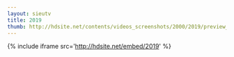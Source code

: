 ```yaml
---
layout: sieutv
title: 2019
thumb: http://hdsite.net/contents/videos_screenshots/2000/2019/preview_360p.mp4.jpg
---
```

{% include iframe src='http://hdsite.net/embed/2019' %}
 
